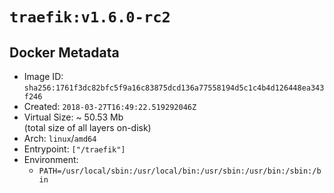 # `traefik:v1.6.0-rc2`

## Docker Metadata

- Image ID: `sha256:1761f3dc82bfc5f9a16c83875dcd136a77558194d5c1c4b4d126448ea343f246`
- Created: `2018-03-27T16:49:22.519292046Z`
- Virtual Size: ~ 50.53 Mb  
  (total size of all layers on-disk)
- Arch: `linux`/`amd64`
- Entrypoint: `["/traefik"]`
- Environment:
  - `PATH=/usr/local/sbin:/usr/local/bin:/usr/sbin:/usr/bin:/sbin:/bin`
